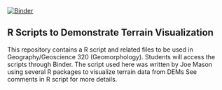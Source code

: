 [![Binder](https://mybinder.org/badge_logo.svg)](https://mybinder.org/v2/gh/Joseph-A-Mason/R_Terrain_demo/main)

## R Scripts to Demonstrate Terrain Visualization

This repository contains a R script and related files to be used in Geography/Geoscience 320 (Geomorphology). Students will access the scripts through Binder. The script used here was written by Joe Mason using several R packages to visualize terrain data from DEMs See comments in R script for more details. 

